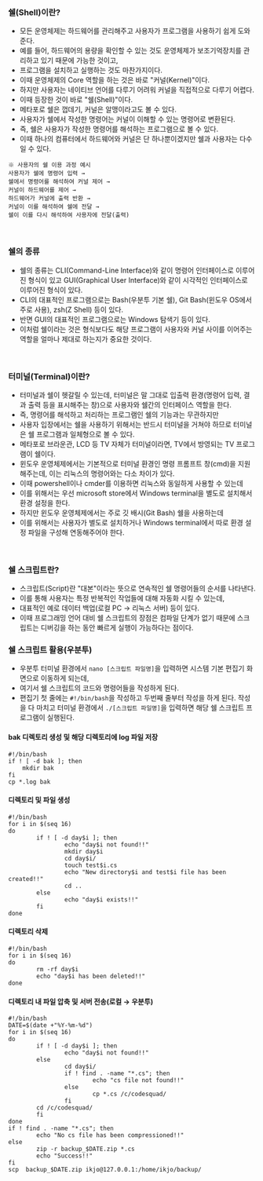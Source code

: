 ### 쉘(Shell)이란?
+ 모든 운영체제는 하드웨어를 관리해주고 사용자가 프로그램을 사용하기 쉽게 도와준다. 
+ 예를 들어, 하드웨어의 용량을 확인할 수 있는 것도 운영체제가 보조기억장치를 관리하고 있기 때문에 가능한 것이고, 
+ 프로그램을 설치하고 실행하는 것도 마찬가지이다. 
+ 이때 운영체제의 Core 역할을 하는 것은 바로 "커널(Kernel)"이다. 
+ 하지만 사용자는 네이티브 언어를 다루기 어려워 커널을 직접적으로 다루기 어렵다. 
+ 이때 등장한 것이 바로 "쉘(Shell)"이다. 
+ 메타포로 쉘은 껍데기, 커널은 알맹이라고도 볼 수 있다.
+ 사용자가 쉘에서 작성한 명령어는 커널이 이해할 수 있는 명령어로 변환된다.
+ 즉, 쉘은 사용자가 작성한 명령어를 해석하는 프로그램으로 볼 수 있다.
+ 이때 하나의 컴퓨터에서 하드웨어와 커널은 단 하나뿐이겠지만 쉘과 사용자는 다수일 수 있다.
```
※ 사용자의 쉘 이용 과정 예시
사용자가 쉘에 명령어 입력 → 
쉘에서 명령어를 해석하여 커널 제어 → 
커널이 하드웨어를 제어 → 
하드웨어가 커널에 출력 반환 → 
커널이 이를 해석하여 쉘에 전달 → 
쉘이 이를 다시 해석하여 사용자에 전달(출력)
```

<br>
 
### 쉘의 종류
+ 쉘의 종류는 CLI(Command-Line Interface)와 같이 명령어 인터페이스로 이루어진 형식이 있고 GUI(Graphical User Interface)와 같이 시각적인 인터페이스로 이루어진 형식이 있다. 
+ CLI의 대표적인 프로그램으로는 Bash(우분투 기본 쉘), Git Bash(윈도우 OS에서 주로 사용), zsh(Z Shell) 등이 있다. 
+ 반면 GUI의 대표적인 프로그램으로는 Windows 탐색기 등이 있다. 
+ 이처럼 쉘이라는 것은 형식보다도 해당 프로그램이 사용자와 커널 사이를 이어주는 역할을 얼마나 제대로 하는지가 중요한 것이다.
 
<br>
  
### 터미널(Terminal)이란?
+ 터미널과 쉘이 헷갈릴 수 있는데, 터미널은 말 그대로 입출력 환경(명령어 입력, 결과 출력 등을 표시해주는 창)으로 사용자와 쉘간의 인터페이스 역할을 한다. 
+ 즉, 명령어를 해석하고 처리하는 프로그램인 쉘의 기능과는 무관하지만 
+ 사용자 입장에서는 쉘을 사용하기 위해서는 반드시 터미널을 거쳐야 하므로 터미널은 쉘 프로그램과 일체형으로 볼 수 있다. 
+ 메타포로 브라운관, LCD 등 TV 자체가 터미널이라면, TV에서 방영되는 TV 프로그램이 쉘이다.
+ 윈도우 운영체제에서는 기본적으로 터미널 환경인 명령 프롬프트 창(cmd)을 지원해주는데, 이는 리눅스의 명령어와는 다소 차이가 있다. 
+ 이때 powershell이나 cmder를 이용하면 리눅스와 동일하게 사용할 수 있는데 
+ 이를 위해서는 우선 microsoft store에서 Windows terminal을 별도로 설치해서 환경 설정을 한다.
+ 하지만 윈도우 운영체제에서는 주로 깃 배시(Git Bash) 쉘을 사용하는데
+ 이를 위해서는 사용자가 별도로 설치하거나 Windows terminal에서 따로 환경 설정 파일을 구성해 연동해주어야 한다.

<br>

### 쉘 스크립트란?
+ 스크립트(Script)란 "대본"이라는 뜻으로 연속적인 쉘 명령어들의 순서를 나타낸다. 
+ 이를 통해 사용자는 특정 반복적인 작업들에 대해 자동화 시킬 수 있는데, 
+ 대표적인 예로 데이터 백업(로컬 PC → 리눅스 서버) 등이 있다. 
+ 이때 프로그래밍 언어 대비 쉘 스크립트의 장점은 컴파일 단계가 없기 때문에 스크립트는 디버깅을 하는 동안 빠르게 실행이 가능하다는 점이다.

### 쉘 스크립트 활용(우분투)
+ 우분투 터미널 환경에서 `nano [스크립트 파일명]`을 입력하면 시스템 기본 편집기 화면으로 이동하게 되는데, 
+ 여기서 쉘 스크립트의 코드와 명령어들을 작성하게 된다. 
+ 편집기 첫 줄에는 `#!/bin/bash`을 작성하고 두번째 줄부터 작성을 하게 된다. 작성을 다 마치고 터미널 환경에서 `./[스크립트 파일명]`을 입력하면 해당 쉘 스크립트 프로그램이 실행된다.

#### bak 디렉토리 생성 및 해당 디렉토리에 log 파일 저장
```
#!/bin/bash
if ! [ -d bak ]; then
	mkdir bak
fi
cp *.log bak
```

#### 디렉토리 및 파일 생성
```
#!/bin/bash
for i in $(seq 16)
do
        if ! [ -d day$i ]; then
                echo "day$i not found!!"
                mkdir day$i
                cd day$i/
                touch test$i.cs
                echo "New directory$i and test$i file has been created!!"
                cd ..
        else
                echo "day$i exists!!"
        fi
done
```

#### 디렉토리 삭제
```
#!/bin/bash
for i in $(seq 16)
do
        rm -rf day$i
        echo "day$i has been deleted!!"
done
```

#### 디렉토리 내 파일 압축 및 서버 전송(로컬 → 우분투)
```
#!/bin/bash
DATE=$(date +"%Y-%m-%d")
for i in $(seq 16)
do
        if ! [ -d day$i ]; then
                echo "day$i not found!!"
        else
                cd day$i/
                if ! find . -name "*.cs"; then
                        echo "cs file not found!!"
                else
                        cp *.cs /c/codesquad/
                fi
        cd /c/codesquad/
        fi
done
if ! find . -name "*.cs"; then
        echo "No cs file has been compressioned!!"
else
        zip -r backup_$DATE.zip *.cs
        echo "Success!!"
fi
scp  backup_$DATE.zip ikjo@127.0.0.1:/home/ikjo/backup/
```

